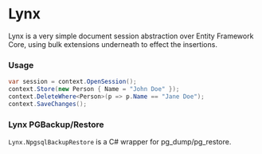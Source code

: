 ﻿# Lynx

Lynx is a very simple document session abstraction over Entity Framework Core, using bulk extensions underneath to effect the insertions.

### Usage

```csharp
var session = context.OpenSession();
context.Store(new Person { Name = "John Doe" });
context.DeleteWhere<Person>(p => p.Name == "Jane Doe");
context.SaveChanges();
```

### Lynx PGBackup/Restore

`Lynx.NpgsqlBackupRestore` is a C# wrapper for pg_dump/pg_restore.